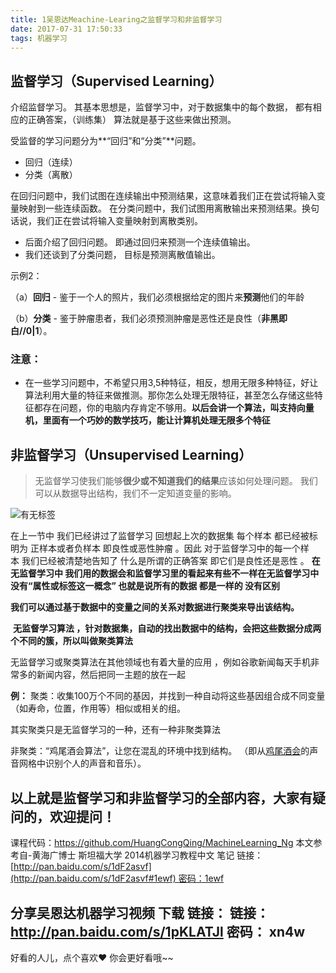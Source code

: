 ```yaml
---
title: 1吴恩达Meachine-Learing之监督学习和非监督学习
date: 2017-07-31 17:50:33
tags: 机器学习
---
```


## 监督学习（Supervised Learning）
介绍监督学习。 其基本思想是，监督学习中，对于数据集中的每个数据， 都有相应的正确答案，（训练集） 算法就是基于这些来做出预测。

受监督的学习问题分为**“回归”和“分类”**问题。
* 回归（连续）
* 分类（离散）
<!-- more -->
在回归问题中，我们试图在连续输出中预测结果，这意味着我们正在尝试将输入变量映射到一些连续函数。
在分类问题中，我们试图用离散输出来预测结果。换句话说，我们正在尝试将输入变量映射到离散类别。

* 后面介绍了回归问题。 即通过回归来预测一个连续值输出。 
* 我们还谈到了分类问题， 目标是预测离散值输出。

示例2：

（a）**回归** - 鉴于一个人的照片，我们必须根据给定的图片来**预测**他们的年龄

（b）**分类** - 鉴于肿瘤患者，我们必须预测肿瘤是恶性还是良性（**非黑即白//0|1**）。
### 注意：
* 在一些学习问题中，不希望只用3,5种特征，相反，想用无限多种特征，好让算法利用大量的特征来做推测。那你怎么处理无限特征，甚至怎么存储这些特征都存在问题，你的电脑内存肯定不够用。**以后会讲一个算法，叫支持向量机，里面有一个巧妙的数学技巧，能让计算机处理无限多个特征**



## 非监督学习（Unsupervised Learning）
>无监督学习使我们能够**很少或不知道我们的结果**应该如何处理问题。
我们可以从数据导出结构，我们不一定知道变量的影响。

![有无标签](http://upload-images.jianshu.io/upload_images/4340772-c0c1e1acd3a9ba62.png?imageMogr2/auto-orient/strip%7CimageView2/2/w/1240)

在上一节中 我们已经讲过了监督学习 回想起上次的数据集 每个样本 都已经被标明为 正样本或者负样本 即良性或恶性肿瘤 。因此 对于监督学习中的每一个样本 我们已经被清楚地告知了 什么是所谓的正确答案 即它们是良性还是恶性 。
**在无监督学习中 我们用的数据会和监督学习里的看起来有些不一样在无监督学习中没有“属性或标签这一概念” 也就是说所有的数据 都是一样的 没有区别**

**我们可以通过基于数据中的变量之间的关系对数据进行聚类来导出该结构。**

 **无监督学习算法 ，针对数据集，自动的找出数据中的结构，会把这些数据分成两个不同的簇，所以叫做聚类算法**

无监督学习或聚类算法在其他领域也有着大量的应用 ，例如谷歌新闻每天手机非常多的新闻内容，然后把同一主题的放在一起

**例：**
聚类：收集100万个不同的基因，并找到一种自动将这些基因组合成不同变量（如寿命，位置，作用等）相似或相关的组。

其实聚类只是无监督学习的一种，还有一种非聚类算法

非聚类：“鸡尾酒会算法”，让您在混乱的环境中找到结构。
（即从[鸡尾酒会](https://en.wikipedia.org/wiki/Cocktail_party_effect)的声音网格中识别个人的声音和音乐）。

以上就是监督学习和非监督学习的全部内容，大家有疑问的，欢迎提问！
---
课程代码：https://github.com/HuangCongQing/MachineLearning_Ng
本文参考自-黄海广博士 斯坦福大学 2014机器学习教程中文 笔记
链接：[http://pan.baidu.com/s/1dF2asvf](http://pan.baidu.com/s/1dF2asvf#1ewf) 密码：1ewf

分享吴恩达机器学习视频 下载 链接： 
链接： http://pan.baidu.com/s/1pKLATJl 密码： xn4w
---
好看的人儿，点个喜欢❤ 你会更好看哦~~
